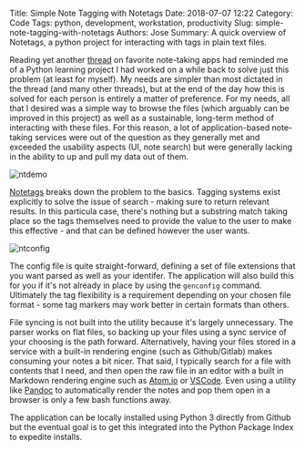 Title: Simple Note Tagging with Notetags
Date: 2018-07-07 12:22
Category: Code
Tags: python, development, workstation, productivity
Slug: simple-note-tagging-with-notetags
Authors: Jose
Summary: A quick overview of Notetags, a python project for interacting with tags in plain text files.

Reading yet another [thread](https://news.ycombinator.com/item?id=17532094) on favorite note-taking apps had reminded me of a Python learning project I had worked on a while back to solve just this problem (at least for myself). My needs are simpler than most dictated in the thread (and many other threads), but at the end of the day how this is solved for each person is entirely a matter of preference. For my needs, all that I desired was a simple way to browse the files (which arguably can be improved in this project) as well as a sustainable, long-term method of interacting with these files. For this reason, a lot of application-based note-taking services were out of the question as they generally met and exceeded the usability aspects (UI, note search) but were generally lacking in the ability to up and pull my data out of them. 

![ntdemo]({static}/images/notetags-demo.gif)

[Notetags](https://github.com/Komish/notetags) breaks down the problem to the basics. Tagging systems exist explicitly to solve the issue of search - making sure to return relevant results. In this particula case, there's nothing but a substring match taking place so the tags themselves need to provide the value to the user to make this effective - and that can be defined however the user wants.

![ntconfig]({static}/images/notetags-config.png)

The config file is quite straight-forward, defining a set of file extensions that you want parsed as well as your identifer. The application will also build this for you if it's not already in place by using the `genconfig` command.  Ultimately the tag flexibility is a requirement depending on your chosen file format - some tag markers may work better in certain formats than others.

File syncing is not built into the utility because it's largely unnecessary. The parser works on flat files, so backing up your files using a sync service of your choosing is the path forward. Alternatively, having your files stored in a service with a built-in rendering engine (such as Github/Gitlab) makes consuming your notes a bit nicer. That said, I typically search for a file with contents that I need, and then open the raw file in an editor with a built in Markdown rendering engine such as [Atom.io](https://atom.io/) or [VSCode](https://code.visualstudio.com/). Even using a utility like [Pandoc](https://pandoc.org/) to automatically render the notes and pop them open in a browser is only a few bash functions away.

The application can be locally installed using Python 3 directly from Github but the eventual goal is to get this integrated into the Python Package Index to expedite installs. 

